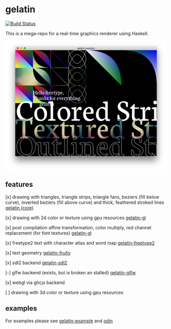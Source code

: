 gelatin
=======
[![Build Status](https://travis-ci.org/schell/gelatin.svg?branch=master)](https://travis-ci.org/schell/gelatin)

This is a mega-repo for a real-time graphics renderer using Haskell.

![Screenshot](screenshot.png)

features
--------
[x] drawing with triangles, triangle strips, triangle fans, beziers (fill below curve), inverted beziers (fill above curve) and thick, feathered stroked lines [gelatin (core)](https://github.com/schell/gelatin/tree/master/gelatin)

[x] drawing with 2d color or texture using gpu resources [gelatin-gl](https://github.com/schell/gelatin/tree/master/gelatin-gl)

[x] post compilation affine transformation, color multiply, red channel replacement (for font textures) [gelatin-gl](https://github.com/schell/gelatin/tree/master/gelatin-gl)

[x] freetype2 text with character atlas and word map [gelatin-freetype2](https://github.com/schell/gelatin/tree/master/gelatin-freetype2)

[x] text geometry [gelatin-fruity](https://github.com/schell/gelatin/tree/master/gelatin-fruity)

[x] sdl2 backend [gelatin-sdl2](https://github.com/schell/gelatin/tree/master/gelatin-sdl2)

[-] glfw backend (exists, but is broken an stalled) [gelatin-glfw](https://github.com/schell/gelatin/tree/master/gelatin-glfw)

[x] webgl via ghcjs backend

[ ] drawing with 3d color or texture using gpu resources

examples
--------
For examples please see [gelatin-example](https://github.com/schell/gelatin/tree/master/gelatin-example) and [odin](https://github.com/schell/odin)
